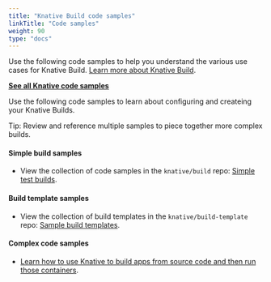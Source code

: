 ```yaml
---
title: "Knative Build code samples"
linkTitle: "Code samples"
weight: 90
type: "docs"
---
```


Use the following code samples to help you understand the various use cases for
Knative Build. [Learn more about Knative Build](../index.html).

[**See all Knative code samples**](../samples/)

Use the following code samples to learn about configuring and createing your
Knative Builds.

Tip: Review and reference multiple samples to piece together more complex
builds.

#### Simple build samples

-   View the collection of code samples in the `knative/build` repo:
    [Simple test builds](https://github.com/knative/build/tree/master/test).

#### Build template samples

-   View the collection of build templates in the `knative/build-template` repo:
    [Sample build templates](https://github.com/knative/build-templates).

#### Complex code samples

-   [Learn how to use Knative to build apps from source code and then run those containers](../serving/samples/source-to-url-go).
